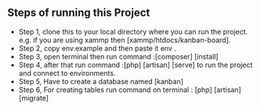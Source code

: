 ## Steps of running this Project 

- Step 1, clone this to your local directory where you can run the project. e.g. if you are using xammp then  [xammp/htdocs/kanban-board].
- Step 2, copy env.example and then paste it env .
- Step 3, open terminal then run command :[composer] [install]
- Step 4, after that run command :[php] [artisan] [serve] to run the project and connect to environments.
- Step 5, Have to create a database named [kanban]
- Step 6, For creating tables run command on terminal : [php] [artisan] [migrate]

